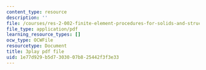 ```yaml
---
content_type: resource
description: ''
file: /courses/res-2-002-finite-element-procedures-for-solids-and-structures-spring-2010/1e77d929b5d7303007b825442f3f3e33_Jfibd3L_E_o.pdf
file_type: application/pdf
learning_resource_types: []
ocw_type: OCWFile
resourcetype: Document
title: 3play pdf file
uid: 1e77d929-b5d7-3030-07b8-25442f3f3e33
---
```

